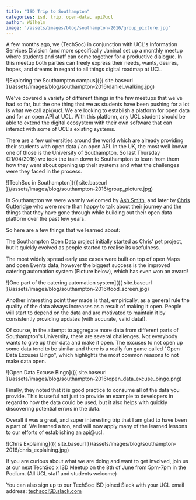 ```yaml
---
title: "ISD Trip to Southampton"
categories: isd, trip, open-data, api@ucl
author: Wilhelm
image: '/assets/images/blog/southampton-2016/group_picture.jpg'
---
```



A few months ago, we (TechSoc) in conjunction with UCL's Information Services Division (and more specifically Janina) set up a monthly meetup where students and staff can come together for a productive dialogue. In this meetup both parties can freely express their needs, wants, desires, hopes, and dreams in regard to all things digital roadmap at UCL.

![Exploring the Southampton campus]({{ site.baseurl }}/assets/images/blog/southampton-2016/daniel_walking.jpg)

We've covered a variety of different things in the few meetups that we've had so far, but the one thing that we as students have been pushing for a lot is what we call api@ucl. We are looking to establish a platform for open data and for an open API at UCL. With this platform, any UCL student should be able to extend the digital ecosystem with their own software that can interact with some of UCL's existing systems.

There are a few universities around the world which are already providing their students with open data / an open API. In the UK, the most well known one of those is the University of Southampton.
So last Thursday (21/04/2016) we took the train down to Southampton to learn from them how they went about opening up their systems and what the challenges were they faced in the process.

![TechSoc in Southampton]({{ site.baseurl }}/assets/images/blog/southampton-2016/group_picture.jpg)

In Southampton we were warmly welcomed by [Ash Smith](http://www.ecs.soton.ac.uk/people/ads04r), and later by [Chris Gutteridge](http://www.ecs.soton.ac.uk/people/cjg) who were more than happy to talk about their journey and the things that they have gone through while building out their open data platform over the past few years.

So here are a few things that we learned about:

The Southampton Open Data project initially started as Chris' pet project, but it quickly evolved as people started to realise its usefulness.

The most widely spread early use cases were built on top of open Maps and open Events data, however the biggest success is the improved catering automation system (Picture below), which has even won an award!

![One part of the catering automation system]({{ site.baseurl }}/assets/images/blog/southampton-2016/food_screen.jpg)

Another interesting point they made is that, empirically, as a general rule the quality of the data always increases as a result of making it open. People will start to depend on the data and are motivated to maintain it by consistently providing updates (with accurate, valid data!).

Of course, in the attempt to aggregate more data from different parts of Southampton's University, there are several challenges. Not everybody wants to give up their data and make it open. The excuses to not open up some data tend to be similar and there is a really fun game called "Open Data Excuses Bingo", which highlights the most common reasons to not make data open.

![Open Data Excuse Bingo]({{ site.baseurl }}/assets/images/blog/southampton-2016/open_data_excuse_bingo.png)

Finally, they noted that it is good practice to consume all of the data you provide. This is useful not just to provide an example to developers in regard to how the data could be used, but it also helps with quickly discovering potential errors in the data.


Overall it was a great, and super interesting trip that I am glad to have been a part of. We learned a ton, and will now apply many of the learned lessons to our efforts of establishing an api@ucl.

![Chris Explaining]({{ site.baseurl }}/assets/images/blog/southampton-2016/chris_explaining.jpg)

If you are curious about what we are doing and want to get involved, join us at our next TechSoc x ISD Meetup on the 8th of June from 5pm-7pm in the Podium. (All UCL staff and students welcome)

You can also sign up to our TechSoc ISD joined Slack with your UCL email address: [techsocISD.slack.com](//techsocISD.slack.com)
